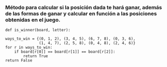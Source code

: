    ### Método para calcular si la posición dada te hará ganar, además de las formas de ganar y calcular en función a las posiciones obtenidas en el juego.

    def is_winner(board, letter):
    
    ways_to_win = {(0, 1, 2), (3, 4, 5), (6, 7, 8), (0, 3, 6),
                   (1, 4, 7), (2, 5, 8), (0, 4, 8), (2, 4, 6)}
    for r in ways_to_win:
        if board[r[0]] == board[r[1]] == board[r[2]]:
            return True
    return False
